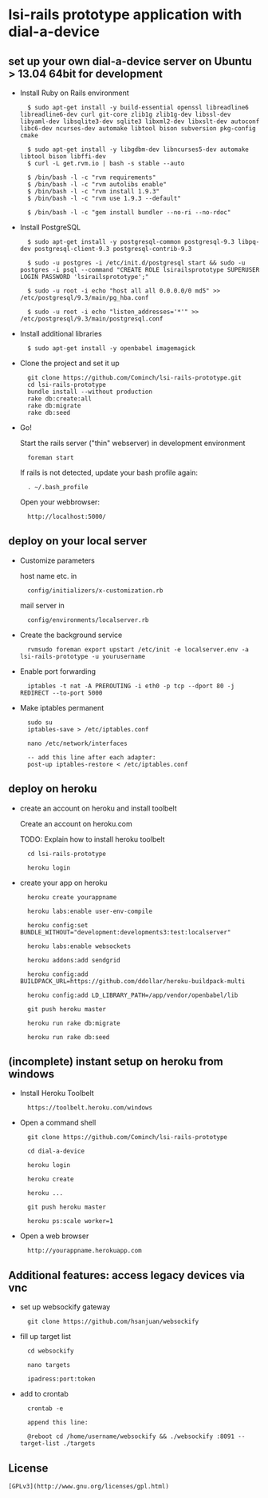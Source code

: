 lsi-rails prototype application with dial-a-device
=============


## set up your own dial-a-device server on Ubuntu > 13.04 64bit for development


* Install Ruby on Rails environment

		$ sudo apt-get install -y build-essential openssl libreadline6 libreadline6-dev curl git-core zlib1g zlib1g-dev libssl-dev libyaml-dev libsqlite3-dev sqlite3 libxml2-dev libxslt-dev autoconf libc6-dev ncurses-dev automake libtool bison subversion pkg-config cmake

		$ sudo apt-get install -y libgdbm-dev libncurses5-dev automake libtool bison libffi-dev
		$ curl -L get.rvm.io | bash -s stable --auto
		
		$ /bin/bash -l -c "rvm requirements"
		$ /bin/bash -l -c "rvm autolibs enable"
		$ /bin/bash -l -c "rvm install 1.9.3"
		$ /bin/bash -l -c "rvm use 1.9.3 --default"
		
		$ /bin/bash -l -c "gem install bundler --no-ri --no-rdoc"
		

* Install PostgreSQL

		$ sudo apt-get install -y postgresql-common postgresql-9.3 libpq-dev postgresql-client-9.3 postgresql-contrib-9.3

		$ sudo -u postgres -i /etc/init.d/postgresql start && sudo -u postgres -i psql --command "CREATE ROLE lsirailsprototype SUPERUSER LOGIN PASSWORD 'lsirailsprototype';"

		$ sudo -u root -i echo "host all all 0.0.0.0/0 md5" >> /etc/postgresql/9.3/main/pg_hba.conf
		
		$ sudo -u root -i echo "listen_addresses='*'" >> /etc/postgresql/9.3/main/postgresql.conf
		
* Install additional libraries

		$ sudo apt-get install -y openbabel imagemagick

* Clone the project and set it up

        git clone https://github.com/Cominch/lsi-rails-prototype.git
        cd lsi-rails-prototype
        bundle install --without production
        rake db:create:all
        rake db:migrate
        rake db:seed

* Go!

	Start the rails server ("thin" webserver) in development environment
		
		foreman start

	If rails is not detected, update your bash profile again:

		. ~/.bash_profile
		
	Open your webbrowser:
	
		http://localhost:5000/
		
## deploy on your local server

* Customize parameters

	host name etc. in

		config/initializers/x-customization.rb

	mail server in
		
		config/environments/localserver.rb

* Create the background service

		rvmsudo foreman export upstart /etc/init -e localserver.env -a lsi-rails-prototype -u yourusername
		
* Enable port forwarding

		iptables -t nat -A PREROUTING -i eth0 -p tcp --dport 80 -j REDIRECT --to-port 5000

* Make iptables permanent

		sudo su
		iptables-save > /etc/iptables.conf
		
		nano /etc/network/interfaces
		
		-- add this line after each adapter:
		post-up iptables-restore < /etc/iptables.conf
		
## deploy on heroku

* create an account on heroku and install toolbelt

	Create an account on heroku.com
	
	TODO: Explain how to install heroku toolbelt
	
		cd lsi-rails-prototype

		heroku login

* create your app on heroku

		heroku create yourappname

		heroku labs:enable user-env-compile

		heroku config:set BUNDLE_WITHOUT="development:developments3:test:localserver"

		heroku labs:enable websockets 

		heroku addons:add sendgrid

		heroku config:add BUILDPACK_URL=https://github.com/ddollar/heroku-buildpack-multi

		heroku config:add LD_LIBRARY_PATH=/app/vendor/openbabel/lib

		git push heroku master

		heroku run rake db:migrate

		heroku run rake db:seed


## (incomplete) instant setup on heroku from windows

* Install Heroku Toolbelt

		https://toolbelt.heroku.com/windows
		
* Open a command shell
		
		git clone https://github.com/Cominch/lsi-rails-prototype
		
		cd dial-a-device
		
		heroku login

		heroku create
		
		heroku ...
		
		git push heroku master

		heroku ps:scale worker=1
		
* Open a web browser

		http://yourappname.herokuapp.com




## Additional features: access legacy devices via vnc

* set up websockify gateway

		git clone https://github.com/hsanjuan/websockify


* fill up target list

		cd websockify

		nano targets

		ipadress:port:token

* add to crontab
	
		crontab -e

		append this line:
	
		@reboot cd /home/username/websockify && ./websockify :8091 --target-list ./targets

## License

	[GPLv3](http://www.gnu.org/licenses/gpl.html)
